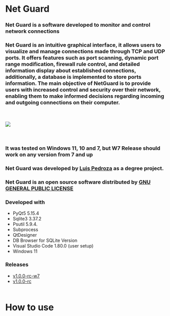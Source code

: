 # Net Guard

### Net Guard is a software developed to monitor and control network connections

### Net Guard is an intuitive graphical interface, it allows users to visualize and manage connections made through TCP and UDP ports. It offers features such as port scanning, dynamic port range modification, firewall rule control, and detailed information display about established connections, additionally, a database is implemented to store ports information. The main objective of NetGuard is to provide users with increased control and security over their network, enabling them to make informed decisions regarding incoming and outgoing connections on their computer.
<br><br>
<img src = "./Resources/icon.ico" style="display: block; margin: 0 auto">
<br><br>

### It was tested on Windows 11, 10 and 7, but W7 Release should work on any version from 7 and up

### Net Guard was developed by [Luis Pedroza](https://github.com/Luis-Pedroza) as a degree project.

### Net Guard is an open source software distributed by [GNU GENERAL PUBLIC LICENSE](./LICENSE)

### Developed with
- PyQt5 5.15.4
- Sqlite3 3.37.2
- Psutil 5.9.4.
- Subprocess 
- QtDesigner
- DB Browser for SQLite Version
- Visual Studio Code 1.80.0 (user setup)
- Windows 11

### Releases 
- [v1.0.0-rc-w7]()
- [v1.0.0-rc]()
<br><br>

# How to use